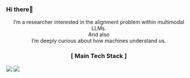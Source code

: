 ### Hi there👋

<center>I’m a researcher interested in the alignment problem within multimodal LLMs.</center>

<center>And also</center>

<center>I’m deeply curious about how machines understand us.</center>

<h3 align="center">[ Main Tech Stack ]</h3>
<img src="https://img.shields.io/badge/python-3776AB?style=for-the-badge&logo=python&logoColor=white"> 
<img src="https://img.shields.io/badge/pytorch-EE4C2C?style=for-the-badge&logo=pytorch&logoColor=white">
